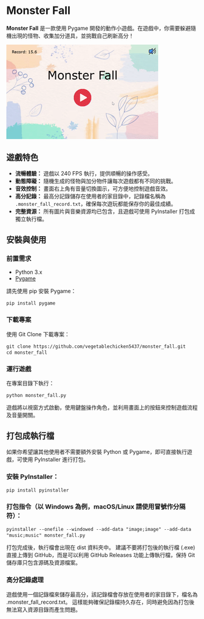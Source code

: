 # Monster Fall

**Monster Fall** 是一款使用 Pygame 開發的動作小遊戲。在遊戲中，你需要躲避隨機出現的怪物、收集加分道具，並挑戰自己刷新高分！

![](https://github.com/vegetablechicken5437/Monster-Fall/blob/main/monster_fall_demo.gif)

## 遊戲特色

- **流暢體驗：** 遊戲以 240 FPS 執行，提供順暢的操作感受。
- **動態障礙：** 隨機生成的怪物與加分物件讓每次遊戲都有不同的挑戰。
- **音效控制：** 畫面右上角有音量切換圖示，可方便地控制遊戲音效。
- **高分記錄：** 最高分記錄儲存在使用者的家目錄中，記錄檔名稱為 `.monster_fall_record.txt`，確保每次遊玩都能保存你的最佳成績。
- **完整資源：** 所有圖片與音樂資源均已包含，且遊戲可使用 PyInstaller 打包成獨立執行檔。

## 安裝與使用

### 前置需求

- Python 3.x  
- [Pygame](https://www.pygame.org/news)  

請先使用 pip 安裝 Pygame：
```
pip install pygame
```

### 下載專案
使用 Git Clone 下載專案：
```
git clone https://github.com/vegetablechicken5437/monster_fall.git
cd monster_fall
```

### 運行遊戲
在專案目錄下執行：
```
python monster_fall.py
```
遊戲將以視窗方式啟動，使用鍵盤操作角色，並利用畫面上的按鈕來控制遊戲流程及音量開關。

## 打包成執行檔
如果你希望讓其他使用者不需要額外安裝 Python 或 Pygame，即可直接執行遊戲，可使用 PyInstaller 進行打包。

### 安裝 PyInstaller：
```
pip install pyinstaller
```

### 打包指令（以 Windows 為例，macOS/Linux 請使用冒號作分隔符）：
```
pyinstaller --onefile --windowed --add-data "image;image" --add-data "music;music" monster_fall.py
```
打包完成後，執行檔會出現在 dist 資料夾中。
建議不要將打包後的執行檔 (.exe) 直接上傳到 GitHub，而是可以利用 GitHub Releases 功能上傳執行檔，保持 Git 儲存庫只包含源碼及資源檔案。

### 高分記錄處理
遊戲使用一個記錄檔來儲存最高分，該記錄檔會存放在使用者的家目錄下，檔名為 .monster_fall_record.txt。
這樣能夠確保記錄檔持久存在，同時避免因為打包後無法寫入資源目錄而產生問題。

